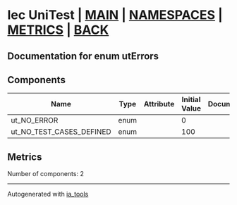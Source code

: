 # Iec UniTest | [MAIN] | [NAMESPACES] | [METRICS] | [BACK]  

## Documentation for enum utErrors  

## Components  

| Name | Type | Attribute | Initial Value | Documentation |
| ---- | ---- | --------- | ------------- | ------------- |
|ut_NO_ERROR|enum||0||  
|ut_NO_TEST_CASES_DEFINED|enum||100||  

## Metrics  

Number of components: 2  

---
Autogenerated with [ia_tools](https://github.com/tkucic/ia_tools)

[MAIN]: ../../../../index.md
[NAMESPACES]: ../../nsList.md
[METRICS]: ../../../metrics.md
[BACK]: ../nsMain.md
